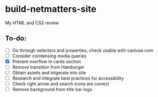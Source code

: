 # build-netmatters-site
My HTML and CSS review

## To-do:
- [ ] Go through selectors and properties, check usable with caniuse.com
- [ ] Consider condensing media queries
- [x] Prevent overflow in cards section
- [ ] Remove transition from Hamburger
- [ ] Obtain assets and intgerate into site
- [ ] Research and integrate best practices for accessibility
- [ ] Check right arrow and search icons are correct
- [ ] Remove background from title bar logo

